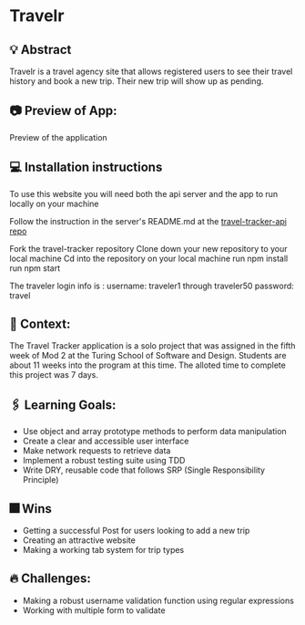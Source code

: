 # Travelr

## 💡 Abstract
Travelr is a travel agency site that allows registered users to see their travel history and book a new trip. Their new trip will show up as pending. 

## 📷 Preview of App:
Preview of the application

## 💻 Installation instructions
To use this website you will need both the api server and the app to run locally on your machine

Follow the instruction in the server's README.md at the [travel-tracker-api repo]([https://www.google.com](https://github.com/turingschool-examples/travel-tracker-api))

Fork the travel-tracker repository
Clone down your new repository to your local machine
Cd into the repository on your local machine
run npm install
run npm start

The traveler login info is : 
username: traveler1 through traveler50
password: travel

## 🍎 Context:
The Travel Tracker application is a solo project that was assigned in the fifth week of Mod 2 at the Turing School of Software and Design.
Students are about 11 weeks into the program at this time. The alloted time to complete this project was 7 days.


## 🖇️ Learning Goals:
- Use object and array prototype methods to perform data manipulation
- Create a clear and accessible user interface
- Make network requests to retrieve data
- Implement a robust testing suite using TDD
- Write DRY, reusable code that follows SRP (Single Responsibility Principle)


## 🎆 Wins
- Getting a successful Post for users looking to add a new trip
- Creating an attractive website
- Making a working tab system for trip types

## 🔥 Challenges:
- Making a robust username validation function using regular expressions
- Working with multiple form to validate
